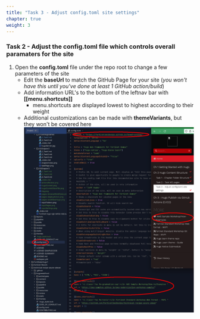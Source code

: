 ```yaml
---
title: "Task 3 - Adjust config.toml site settings"
chapter: true
weight: 3
---
```


### Task 2 - Adjust the config.toml file which controls overall paramaters for the site 

1. Open the **config.toml** file under the repo root to change a few parameters of the site
   * Edit the **baseUrl** to match the GitHub Page for your site (*you won't have this until you've done at least 1 GitHub action/build*)
   * Add information URL's to the bottom of the leftnav bar with **[[menu.shortcuts]]**
     * menu.shortcuts are displayed lowest to highest according to their weight
   * Additional customizations can be made with **themeVariants**, but they won't be covered here
   ![config](config.png)
